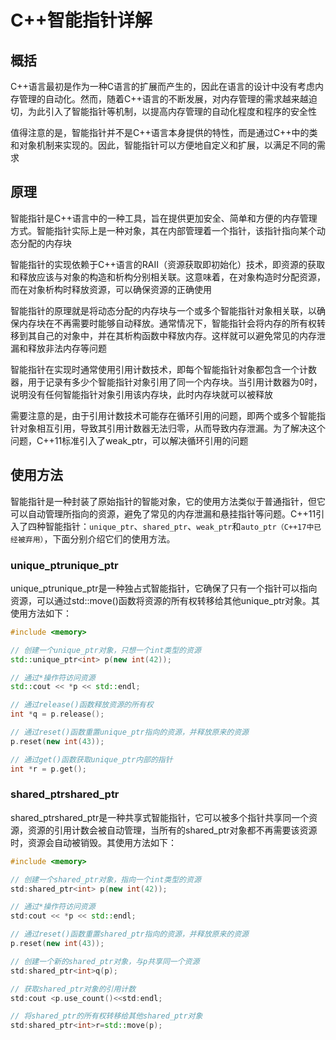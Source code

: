 # C++智能指针详解

## 概括

C++语言最初是作为一种C语言的扩展而产生的，因此在语言的设计中没有考虑内存管理的自动化。然而，随着C++语言的不断发展，对内存管理的需求越来越迫切，为此引入了智能指针等机制，以提高内存管理的自动化程度和程序的安全性

值得注意的是，智能指针并不是C++语言本身提供的特性，而是通过C++中的类和对象机制来实现的。因此，智能指针可以方便地自定义和扩展，以满足不同的需求

## 原理

智能指针是C++语言中的一种工具，旨在提供更加安全、简单和方便的内存管理方式。智能指针实际上是一种对象，其在内部管理着一个指针，该指针指向某个动态分配的内存块

智能指针的实现依赖于C++语言的RAII（资源获取即初始化）技术，即资源的获取和释放应该与对象的构造和析构分别相关联。这意味着，在对象构造时分配资源，而在对象析构时释放资源，可以确保资源的正确使用

智能指针的原理就是将动态分配的内存块与一个或多个智能指针对象相关联，以确保内存块在不再需要时能够自动释放。通常情况下，智能指针会将内存的所有权转移到其自己的对象中，并在其析构函数中释放内存。这样就可以避免常见的内存泄漏和释放非法内存等问题

智能指针在实现时通常使用引用计数技术，即每个智能指针对象都包含一个计数器，用于记录有多少个智能指针对象引用了同一个内存块。当引用计数器为0时，说明没有任何智能指针对象引用该内存块，此时内存块就可以被释放

需要注意的是，由于引用计数技术可能存在循环引用的问题，即两个或多个智能指针对象相互引用，导致其引用计数器无法归零，从而导致内存泄漏。为了解决这个问题，C++11标准引入了weak_ptr，可以解决循环引用的问题

## 使用方法

智能指针是一种封装了原始指针的智能对象，它的使用方法类似于普通指针，但它可以自动管理所指向的资源，避免了常见的内存泄漏和悬挂指针等问题。C++11引入了四种智能指针：`unique_ptr`、`shared_ptr`、`weak_ptr`和`auto_ptr（C++17中已经被弃用）`，下面分别介绍它们的使用方法。

### unique_ptrunique_ptr

unique_ptrunique_ptr是一种独占式智能指针，它确保了只有一个指针可以指向资源，可以通过std::move()函数将资源的所有权转移给其他unique_ptr对象。其使用方法如下：

```C++
#include <memory>

// 创建一个unique_ptr对象，只想一个int类型的资源
std::unique_ptr<int> p(new int(42));

// 通过*操作符访问资源
std::cout << *p << std::endl;

// 通过release()函数释放资源的所有权
int *q = p.release();

// 通过reset()函数重置unique_ptr指向的资源，并释放原来的资源
p.reset(new int(43));

// 通过get()函数获取unique_ptr内部的指针
int *r = p.get();
```

###  shared_ptrshared_ptr

shared_ptrshared_ptr是一种共享式智能指针，它可以被多个指针共享同一个资源，资源的引用计数会被自动管理，当所有的shared_ptr对象都不再需要该资源时，资源会自动被销毁。其使用方法如下：

```C++
#include <memory>

// 创建一个shared_ptr对象，指向一个int类型的资源
std:shared_ptr<int> p(new int(42));

// 通过*操作符访问资源
std:cout << *p << std::endl;

// 通过reset()函数重置shared_ptr指向的资源，并释放原来的资源
p.reset(new int(43));

// 创建一个新的shared_ptr对象，与p共享同一个资源
std:shared_ptr<int>q(p);

// 获取shared_ptr对象的引用计数
std:cout <p.use_count()<<std:endl;

// 将shared_ptr的所有权转移给其他shared_ptr对象
std:shared_ptr<int>r=std::move(p);
```

